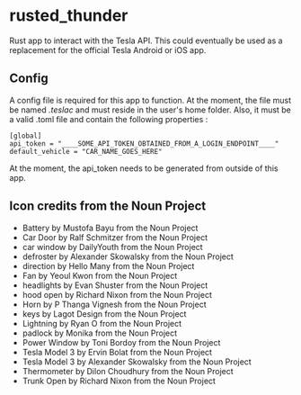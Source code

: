 # rusted_thunder
Rust app to interact with the Tesla API.
This could eventually be used as a replacement for the official Tesla Android or iOS app.

## Config
A config file is required for this app to function. At the moment, the file must be named *.teslac* and must reside in the user's home folder.
Also, it must be a valid .toml file and contain the following properties :
```
[global]
api_token = "____SOME_API_TOKEN_OBTAINED_FROM_A_LOGIN_ENDPOINT____"
default_vehicle = "CAR_NAME_GOES_HERE"
``` 
At the moment, the api_token needs to be generated from outside of this app.

## Icon credits from the Noun Project
- Battery by Mustofa Bayu from the Noun Project
- Car Door by Ralf Schmitzer from the Noun Project
- car window by DailyYouth from the Noun Project
- defroster by Alexander Skowalsky from the Noun Project
- direction by Hello Many from the Noun Project
- Fan by Yeoul Kwon from the Noun Project
- headlights by Evan Shuster from the Noun Project
- hood open by Richard Nixon from the Noun Project
- Horn by P Thanga Vignesh from the Noun Project
- keys by Lagot Design from the Noun Project
- Lightning by Ryan O from the Noun Project
- padlock by Monika from the Noun Project
- Power Window by Toni Bordoy from the Noun Project
- Tesla Model 3 by Ervin Bolat from the Noun Project
- Tesla Model 3 by Alexander Skowalsky from the Noun Project
- Thermometer by Dilon Choudhury from the Noun Project
- Trunk Open by Richard Nixon from the Noun Project

